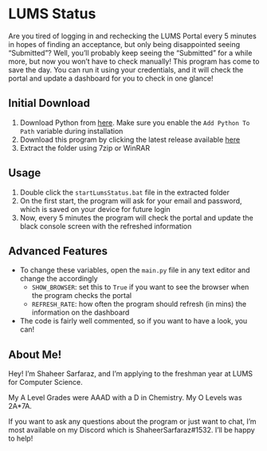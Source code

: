 # LUMS Status

Are you tired of logging in and rechecking the LUMS Portal every 5 minutes in hopes of finding an acceptance, but only being disappointed seeing “Submitted”? Well, you’ll probably keep seeing the “Submitted” for a while more, but now you won’t have to check manually! This program has come to save the day. You can run it using your credentials, and it will check the portal and update a dashboard for you to check in one glance!

## Initial Download

1. Download Python from [here](https://www.python.org/downloads/). Make sure you enable the `Add Python To Path` variable during installation
2. Download this program by clicking the latest release available [here](https://github.com/DaKheera47/LUMSStatus/releases)
3. Extract the folder using 7zip or WinRAR

## Usage

1. Double click the `startLumsStatus.bat` file in the extracted folder
2. On the first start, the program will ask for your email and password, which is saved on your device for future login
3. Now, every 5 minutes the program will check the portal and update the black console screen with the refreshed information

## Advanced Features

- To change these variables, open the `main.py` file in any text editor and change the accordingly
    - `SHOW_BROWSER`: set this to `True` if you want to see the browser when the program checks the portal
    - `REFRESH_RATE`: how often the program should refresh (in mins) the information on the dashboard
- The code is fairly well commented, so if you want to have a look, you can!

## About Me!

Hey! I’m Shaheer Sarfaraz, and I’m applying to the freshman year at LUMS for Computer Science. 

My A Level Grades were AAAD with a D in Chemistry. My O Levels was 2A*7A.

If you want to ask any questions about the program or just want to chat, I’m most available on my Discord which is ShaheerSarfaraz#1532. I’ll be happy to help!